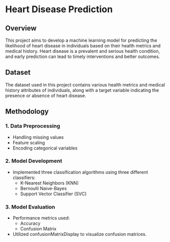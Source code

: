 # Heart Disease Prediction

## Overview
This project aims to develop a machine learning model for predicting the likelihood of heart disease in individuals based on their health metrics and medical history. Heart disease is a prevalent and serious health condition, and early prediction can lead to timely interventions and better outcomes.

## Dataset
The dataset used in this project contains various health metrics and medical history attributes of individuals, along with a target variable indicating the presence or absence of heart disease. 

## Methodology
### 1. Data Preprocessing
   - Handling missing values
   - Feature scaling
   - Encoding categorical variables
   
### 2. Model Development
   - Implemented three classification algorithms using three different classifiers:
     - K-Nearest Neighbors (KNN)
     - Bernoulli Naive-Bayes
     - Support Vector Classifier (SVC)
   
### 3. Model Evaluation
   - Performance metrics used:
     - Accuracy
     - Confusion Matrix
   - Utilized confusionMatrixDisplay to visualize confusion matrices.




